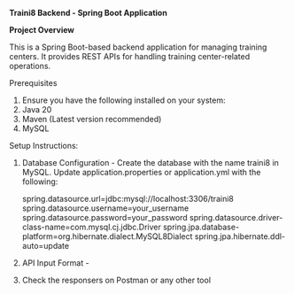 **Traini8 Backend - Spring Boot Application**

**Project Overview**

This is a Spring Boot-based backend application for managing training centers. It provides REST APIs for handling training center-related operations.

Prerequisites
1. Ensure you have the following installed on your system:
2. Java 20
3. Maven (Latest version recommended)
4. MySQL

Setup Instructions:
1. Database Configuration -
   Create the database with the name traini8 in MySQL.
   Update application.properties or application.yml with the following:
   
      spring.datasource.url=jdbc:mysql://localhost:3306/traini8
      spring.datasource.username=your_username
      spring.datasource.password=your_password
      spring.datasource.driver-class-name=com.mysql.cj.jdbc.Driver
      spring.jpa.database-platform=org.hibernate.dialect.MySQL8Dialect
      spring.jpa.hibernate.ddl-auto=update

3. API Input Format -
   

5. Check the responsers on Postman or any other tool


